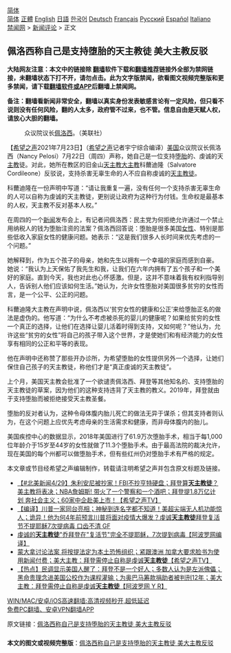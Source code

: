  <!-- 面包屑导航 --> <div class="breadcrumb"><!-- GTranslate: https://gtranslate.io/ -->  <div class="switcher notranslate">  <div class="selected">  <a href="#" onclick="return false;"> 简体</a>  </div>  <div class="option">  <a href="https://www.bannedbook.org" onclick="doGTranslate('zh-CN|zh-CN');jQuery('div.switcher div.selected a').html(jQuery(this).html());return false;" title="简体中文" class="nturl selected"> 简体</a>  <a href="https://www.bannedbook.org/zh-tw/" onclick="doGTranslate('zh-CN|zh-TW');jQuery('div.switcher div.selected a').html(jQuery(this).html());return false;" title="繁體中文" class="nturl"> 正體</a>  <a href="https://www.bannedbook.org/en/" onclick="doGTranslate('zh-CN|en');jQuery('div.switcher div.selected a').html(jQuery(this).html());return false;" title="English" class="nturl"> English</a>  <a href="https://www.bannedbook.org/ja/" onclick="doGTranslate('zh-CN|ja');jQuery('div.switcher div.selected a').html(jQuery(this).html());return false;" title="日本語" class="nturl"> 日語</a>  <a href="https://www.bannedbook.org/ko/" onclick="doGTranslate('zh-CN|ko');jQuery('div.switcher div.selected a').html(jQuery(this).html());return false;" title="한국어" class="nturl"> 한국어</a>  <a href="https://www.bannedbook.org/de/" onclick="doGTranslate('zh-CN|de');jQuery('div.switcher div.selected a').html(jQuery(this).html());return false;" title="Deutsch" class="nturl"> Deutsch</a>  <a href="https://www.bannedbook.org/fr/" onclick="doGTranslate('zh-CN|fr');jQuery('div.switcher div.selected a').html(jQuery(this).html());return false;" title="Français" class="nturl"> Français</a>  <a href="https://www.bannedbook.org/ru/" onclick="doGTranslate('zh-CN|ru');jQuery('div.switcher div.selected a').html(jQuery(this).html());return false;" title="Русский" class="nturl"> Русский</a>  <a href="https://www.bannedbook.org/es/" onclick="doGTranslate('zh-CN|es');jQuery('div.switcher div.selected a').html(jQuery(this).html());return false;" title="Español" class="nturl"> Español</a>  <a href="https://www.bannedbook.org/it/" onclick="doGTranslate('zh-CN|it');jQuery('div.switcher div.selected a').html(jQuery(this).html());return false;" title="Italiano" class="nturl"> Italiano</a>  </div>  </div>      <div class='breadcrumb-sub'><!-- Breadcrumb NavXT 6.3.0 --> <a href="https://www.bannedbook.org/" class="home">禁闻网</a> &gt; <a href="https://www.bannedbook.org/bnews/comments/" class="category">新闻评论</a> &gt; 正文</div></div><h2>佩洛西称自己是支持堕胎的天主教徒 美大主教反驳</h2> <p class="notice"><b>大陆网友注意：本文中的链接除 <a href="https://github.com/bannedbook/fanqiang" >翻墙</a>软件下载和<a href="https://github.com/killgcd/justmysocks/blob/master/README.md">翻墙推荐</a>链接外全部为禁网链接，未翻墙状态下打不开，请勿点击。此为文字版禁闻，欲看图文视频完整版和更多禁闻，请下载<a href="https://github.com/bannedbook/fanqiang">翻墙软件或APP</a>后翻墙上禁闻网。</p><p>备注：翻墙看新闻非常安全，翻墙以真实身份发表敏感言论有一定风险，但只看不说则没有任何风险，翻的人太多，政府管不过来，也不管。信息自由是天赋人权，请放心大胆的翻墙。</b></p>  <div class="entry"> <figure> <p><figcaption>众议院议长<a href="https://www.bannedbook.org/bnews/tag/%e4%bd%a9%e6%b4%9b%e8%a5%bf/" class="st_tag internal_tag" rel="tag" title="标签 佩洛西 下的日志">佩洛西</a>。（美联社）</figcaption></figure> <p>【<span class='wp_keywordlink_affiliate'><a href="https://www.soundofhope.org" title="希望之声" target="_blank">希望之声</a></span>2021年7月23日】（<a href="https://www.bannedbook.org/bnews/tag/%e5%b8%8c%e6%9c%9b%e4%b9%8b%e5%a3%b0/" class="st_tag internal_tag" rel="tag" title="标签 希望之声 下的日志">希望之声</a>记者宇宁综合编译）<a href="https://www.bannedbook.org/bnews/tag/%e7%be%8e%e5%9b%bd/" class="st_tag internal_tag" rel="tag" title="标签 美国 下的日志">美国</a>众议院议长佩洛西（Nancy Pelosi）7月22日（周四）声称，她自己是一位支持<a href="https://www.bannedbook.org/bnews/tag/%e5%a0%95%e8%83%8e/" class="st_tag internal_tag" rel="tag" title="标签 堕胎 下的日志">堕胎</a>的、虔诚的天<a href="https://www.bannedbook.org/bnews/tag/%e4%b8%bb%e6%95%99/" class="st_tag internal_tag" rel="tag" title="标签 主教 下的日志">主教</a>徒。对此，她所在教区的旧金山<a href="https://www.bannedbook.org/bnews/tag/%e5%a4%a9%e4%b8%bb%e6%95%99/" class="st_tag internal_tag" rel="tag" title="标签 天主教 下的日志">天主教</a><a href="https://www.bannedbook.org/bnews/tag/%E5%A4%A7%E4%B8%BB%E6%95%99/" class="st_tag internal_tag" rel="tag" title="标签 大主教 下的日志">大主教</a>科薾迪隆（Salvatore Cordileone）反驳说，支持杀害无辜生命的人不应自称虔诚的<a href="https://www.bannedbook.org/bnews/tag/%E5%A4%A9%E4%B8%BB%E6%95%99%E5%BE%92/" class="st_tag internal_tag" rel="tag" title="标签 天主教徒 下的日志">天主教徒</a>。</p> <p>科薾迪隆在一份声明中写道：“请让我重复一遍，没有任何一个支持杀害无辜生命的人可以自称为虔诚的天主教徒，更别说让政府为这种行为付钱。生命权是最基本的人权，天主教不反对基本人权。”</p> <p>在周四的一个<span class='wp_keywordlink_affiliate'><a href="https://www.bannedbook.org/" title="新闻">新闻</a></span>发布会上，有记者问佩洛西：民主党为何拒绝允许通过一个禁止用纳税人的钱为堕胎注资的法案？佩洛西回答说：堕胎是很多美国<a href="https://www.bannedbook.org/bnews/tag/%e5%a5%b3%e6%80%a7/" class="st_tag internal_tag" rel="tag" title="标签 女性 下的日志">女性</a>、特别是那些低收入家庭女性的健康问题。她表示：“这是我们很多人长时间来优先考虑的一个问题。”</p>  <p>她解释到，作为五个孩子的母亲，她和先生以拥有一个幸福的家庭而感到自豪。 她说：“我认为上天保佑了我先生和我，让我们在六年内拥有了五个孩子和一个美好的家庭。直到今天，我也对此也心怀感激。但是，这并不意味着我有权利指导别人，告诉别人他们应该如何生活。”她认为，允许女性堕胎对美国很多贫穷的女性而言，是一个公平、公正的问题。</p> <p>科薾迪隆大主教在声明中说，佩洛西以‘贫穷女性的健康和公正’来给堕胎正名的做法是虚伪的。他写道：“为什么不考虑被杀死的婴儿的健康呢？如果给贫穷的女性一个真正的选择，让他们在选择让婴儿活着时得到支持，又如何呢？”他认为，允许这些“贫穷的女性”将自己的孩子带入这个世界，才是使她们和有经济能力的女性享有相同的公正和平等的表现。</p> <p>他在声明中还称赞了那些开办诊所，为希望堕胎的女性提供另外一个选择，让她们保住自己孩子的天主教徒，称他们才是“真正虔诚的天主教徒”。</p>  <p>上个月，美国天主教会批准了一个欲谴责佩洛西、拜登等其他知名的、支持堕胎的天主教徒的草案，因为他们的这种支持违背了天主教的教义。2019年，拜登就由于支持堕胎而被拒绝接受天主教圣餐。</p> <p>堕胎的反对者认为，这种令母体腹内胎儿死亡的做法无异于谋杀；但其支持者则认为，在这个问题上应优先考虑母亲的生活需求和健康，而非母体腹内的胎儿。</p> <p>美国疾控中心的数据显示，2018年美国进行了61.9万次堕胎手术，相当于每1,000位年龄介于15岁至44岁的女性就做了11.3个堕胎手术。由于最高法院的裁决允许，现在美国的每个州都可以做堕胎手术，但有些红州仍对堕胎手术有严格的规定。</p>  <p>本文章或节目经希望之声编辑制作，转载请注明希望之声并包含原文标题及链接。 </p> <ul class='op-related-articles' title='相关阅读'> <li><a href='https://www.bannedbook.org/bnews/comments/20210430/1536717.html' target='_blank'>【#北美新闻4/29】朱利安尼被抄家！FBI不抄亨特硬盘；拜登算<b>天主教徒</b>？美主教将表决；NBA詹姆斯! 带火了一个警察和一个酒吧；拜登提1.8万亿计划 奔社会主义；60家中企赴美上市！【希望之声TV】</a></li> <li><a href='https://www.bannedbook.org/bnews/bannedvideo/20210405/1520241.html' target='_blank'>【编译】川普一家同台亮相；神秘到连名字都不知道！美超尖端无人机功能惊人；诡异！他为何4年前预言川普将面对疫情大爆发？虔诚<b>天主教徒</b>拜登复活节不提耶稣7次提病毒 口齿不清 GF</a></li> <li><a href='https://www.bannedbook.org/bnews/cnnews/20210405/1520008.html' target='_blank'>虔诚的<b>天主教徒</b>"乔拜登在"复活节"完全不提耶稣，7次提到病毒【阿波罗网编译】</a></li> <li><a href='https://www.bannedbook.org/bnews/comments/20210220/1490871.html' target='_blank'>蒙大拿讨论法案 将按提法定为本土恐怖组织；紧跟澳洲 加拿大要求脸书为使用新闻付费；美大主教：拜登需停止自称是虔诚<b>天主教徒</b>【希望之声TV】</a></li> <li><a href='https://www.bannedbook.org/bnews/bannedvideo/20210220/1490837.html' target='_blank'>【热点】民调显示美国人醒了：拜登不是一个好人；多数人认为是左派傀儡；黑命贵理念进美国公校作为课程灌输；为奥巴马筹款捐助者被判刑12年；美大主教：拜登需停止自称是虔诚<b>天主教徒</b>【阿波罗网 Y R】</a></li> </ul> <p class="texttj"> <a href="https://github.com/bannedbook/fanqiang/wiki/V2ray%E6%9C%BA%E5%9C%BA" target="_blank">WIN/MAC/安卓/iOS高速翻墙:高清视频秒开,超低延迟</a><br/> <a href="https://github.com/bannedbook/fanqiang/wiki/%E7%A6%81%E9%97%BB%E7%BD%91%E5%AE%89%E5%8D%93%E7%BF%BB%E5%A2%99%E6%96%B0%E9%97%BBAPP" target="_blank">免费PC翻墙、安卓VPN翻墙APP</a></p><p>原文链接：<a class="src_link"  href="https://www.soundofhope.org/post/528671" target="_blank">佩洛西称自己是支持堕胎的天主教徒 美大主教反驳</a></p> <a name='sharetosocial'></a>  <div style="margin-bottom:5px;padding-bottom:5px;clear:both"> <div id="archive-pix-1" class="banner-ads"> <!-- AuctionX Display platform tag START --> <div id="26318x728x90x621x_ADSLOT2" clicktrack="%%CLICK_URL_ESC%%"></div> <!-- AuctionX Display platform tag END --> </div> <div id="archive-pix-2" class="banner-ads"> <!-- AuctionX Display platform tag START --> <div id="26315x300x250x621x_ADSLOT2" clicktrack="%%CLICK_URL_ESC%%"></div> <!-- AuctionX Display platform tag END --> </div> </div>  <div id="archive-pix-1" class="banner-ads"> <!-- AuctionX Display platform tag START --> <div id="26318x728x90x621x_ADSLOT3" clicktrack="%%CLICK_URL_ESC%%"></div> <!-- AuctionX Display platform tag END --> </div> <div><b>本文的图文或视频完整版</b>：<a href='https://www.bannedbook.org/bnews/comments/20210724/1593048.html'>佩洛西称自己是支持堕胎的天主教徒 美大主教反驳</a></div>  </div><!--END ENTRY--> 